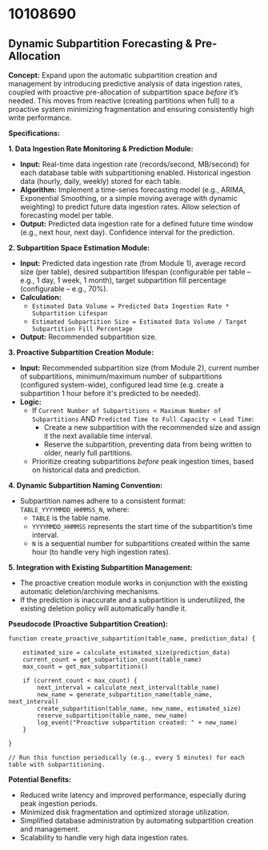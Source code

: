 # 10108690

## Dynamic Subpartition Forecasting & Pre-Allocation

**Concept:** Expand upon the automatic subpartition creation and management by introducing predictive analysis of data ingestion rates, coupled with proactive pre-allocation of subpartition space *before* it’s needed. This moves from reactive (creating partitions when full) to a proactive system minimizing fragmentation and ensuring consistently high write performance.

**Specifications:**

**1. Data Ingestion Rate Monitoring & Prediction Module:**

*   **Input:** Real-time data ingestion rate (records/second, MB/second) for each database table with subpartitioning enabled. Historical ingestion data (hourly, daily, weekly) stored for each table.
*   **Algorithm:** Implement a time-series forecasting model (e.g., ARIMA, Exponential Smoothing, or a simple moving average with dynamic weighting) to predict future data ingestion rates. Allow selection of forecasting model per table.
*   **Output:** Predicted data ingestion rate for a defined future time window (e.g., next hour, next day).  Confidence interval for the prediction.

**2. Subpartition Space Estimation Module:**

*   **Input:** Predicted data ingestion rate (from Module 1), average record size (per table), desired subpartition lifespan (configurable per table – e.g., 1 day, 1 week, 1 month), target subpartition fill percentage (configurable – e.g., 70%).
*   **Calculation:**
    *   `Estimated Data Volume = Predicted Data Ingestion Rate * Subpartition Lifespan`
    *   `Estimated Subpartition Size = Estimated Data Volume / Target Subpartition Fill Percentage`
*   **Output:**  Recommended subpartition size.

**3. Proactive Subpartition Creation Module:**

*   **Input:** Recommended subpartition size (from Module 2), current number of subpartitions, minimum/maximum number of subpartitions (configured system-wide), configured lead time (e.g. create a subpartition 1 hour before it's predicted to be needed).
*   **Logic:**
    *   If `Current Number of Subpartitions < Maximum Number of Subpartitions` AND `Predicted Time to Full Capacity < Lead Time`:
        *   Create a new subpartition with the recommended size and assign it the next available time interval.
        *   Reserve the subpartition, preventing data from being written to older, nearly full partitions.
    *   Prioritize creating subpartitions *before* peak ingestion times, based on historical data and prediction.

**4. Dynamic Subpartition Naming Convention:**

*   Subpartition names adhere to a consistent format: `TABLE_YYYYMMDD_HHMMSS_N`, where:
    *   `TABLE` is the table name.
    *   `YYYYMMDD_HHMMSS` represents the start time of the subpartition’s time interval.
    *   `N` is a sequential number for subpartitions created within the same hour (to handle very high ingestion rates).

**5. Integration with Existing Subpartition Management:**

*   The proactive creation module works in conjunction with the existing automatic deletion/archiving mechanisms.
*   If the prediction is inaccurate and a subpartition is underutilized, the existing deletion policy will automatically handle it.

**Pseudocode (Proactive Subpartition Creation):**

```
function create_proactive_subpartition(table_name, prediction_data) {

    estimated_size = calculate_estimated_size(prediction_data)
    current_count = get_subpartition_count(table_name)
    max_count = get_max_subpartitions()

    if (current_count < max_count) {
        next_interval = calculate_next_interval(table_name)
        new_name = generate_subpartition_name(table_name, next_interval)
        create_subpartition(table_name, new_name, estimated_size)
        reserve_subpartition(table_name, new_name)
        log_event("Proactive subpartition created: " + new_name)
    }

}

// Run this function periodically (e.g., every 5 minutes) for each table with subpartitioning.
```

**Potential Benefits:**

*   Reduced write latency and improved performance, especially during peak ingestion periods.
*   Minimized disk fragmentation and optimized storage utilization.
*   Simplified database administration by automating subpartition creation and management.
*   Scalability to handle very high data ingestion rates.